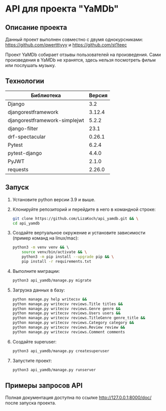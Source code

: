 # **API для проекта "YaMDb"**

## **Описание проекта**

Данный проект выполнен совместно с двумя однокурсниками:
<https://github.com/qwertttyyy> и <https://github.com/st1teec>

Проект YaMDb собирает отзывы пользователей на произведения. Сами произведения в YaMDb не хранятся, здесь нельзя посмотреть фильм или послушать музыку.

## **Технологии**

| Библиотека                  | Версия |
|-----------------------------|--------|
|Django                       | 3.2    |
|djangorestframework          | 3.12.4 |
|djangorestframework-simplejwt| 5.2.2  |
|django-filter                | 23.1   |
|drf-spectacular              | 0.26.1 |
|Pytest                       | 6.2.4  |
|pytest-django                | 4.4.0  |
|PyJWT                        | 2.1.0  |
|requests                     | 2.26.0 |


## Запуск

1. Установите python версии 3.9 и выше.
1. Клонируйте репозиторий и перейдите в него в командной строке:

    ```bash
    git clone https://github.com/LizaKoch/api_yamdb.git && \
    cd api_yamdb
    ```

1. Создайте вертуальное окружение и установите зависимости (пример команд на linux/mac):

    ```bash
    python3 -m venv venv && \ 
        source venv/bin/activate && \
        python3 -m pip install --upgrade pip && \
        pip install -r requirements.txt
    ```

1. Выполните миграции:

    ```bash
    python3 api_yamdb/manage.py migrate
    ```

1. Загрузка данных в базу:

    ```bash
    python manage.py help writecsv &&
    python manage.py writecsv reviews.Title titles &&
    python manage.py writecsv reviews.Genre genre &&
    python manage.py writecsv reviews.Users users &&
    python manage.py writecsv reviews.TitleGenre genre_title &&
    python manage.py writecsv reviews.Category category &&
    python manage.py writecsv reviews.Review review &&
    python manage.py writecsv reviews.Comment comments
    ```

1. Создайте superuser:

    ```bash
    python3 api_yamdb/manage.py createsuperuser
    ```

1. Запустите проект:

    ```bash
    python3 api_yamdb/manage.py runserver
    ```

## **Примеры запросов API**

Полная документация доступна по ссылке <http://127.0.0.1:8000/doc/> после запуска проекта.

